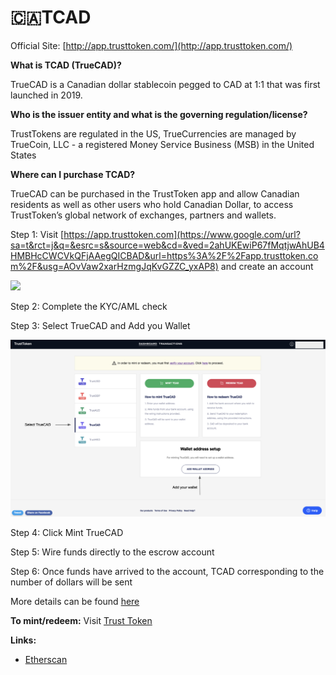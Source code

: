 # 🇨🇦TCAD

Official Site:  [http://app.trusttoken.com/](http://app.trusttoken.com/)  


**What is TCAD \(TrueCAD\)?**

TrueCAD is a Canadian dollar stablecoin pegged to CAD at 1:1 that was first launched in 2019.

**Who is the issuer entity and what is the governing regulation/license?**

TrustTokens are regulated in the US, TrueCurrencies are managed by TrueCoin, LLC - a registered Money Service Business \(MSB\) in the United States

**Where can I purchase TCAD?**

TrueCAD can be purchased in the TrustToken app and allow Canadian residents as well as other users who hold Canadian Dollar, to access TrustToken’s global network of exchanges, partners and wallets.

Step 1: Visit [https://app.trusttoken.com](https://www.google.com/url?sa=t&rct=j&q=&esrc=s&source=web&cd=&ved=2ahUKEwiP67fMqtjwAhUB4HMBHcCWCVkQFjAAegQICBAD&url=https%3A%2F%2Fapp.trusttoken.com%2F&usg=AOvVaw2xarHzmgJqKvGZZC_yxAP8) and create an account

![](https://lh6.googleusercontent.com/YWq4dsvjKJNVRoEX7qS4EPlqL9C0lXKtQ0EU5JzD0bk1naChlabFTqfDJmaiNf_aVwq7qBKnIbfxbCoAEWwUIyydrj0dEE97dTvorn4UzVjxsT722Er-p_IG5KNgG865lXVjZ30Wllw)

Step 2: Complete the KYC/AML check

Step 3: Select TrueCAD and Add you Wallet

![](../.gitbook/assets/screenshot-2021-07-02-at-2.24.09-pm.png)

Step 4: Click Mint TrueCAD

Step 5: Wire funds directly to the escrow account  

Step 6: Once funds have arrived to the account, TCAD corresponding to the number of dollars will be sent  


More details can be found [here](https://blog.trusttoken.com/how-to-purchase-and-redeem-trueusd-a-guide-for-traders-ad8b141a9039)

**To mint/redeem:** Visit [Trust Token](https://www.trusttoken.com/) 

**Links:** 

* [Etherscan](https://etherscan.io/token/0x00000100F2A2bd000715001920eB70D229700085)   


